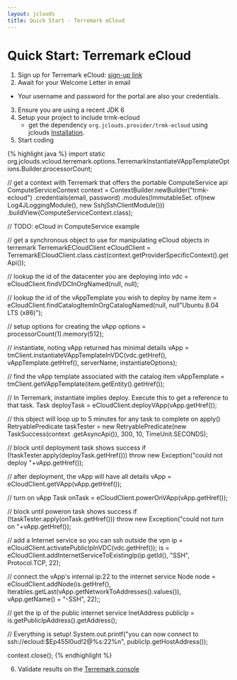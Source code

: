```yaml
---
layout: jclouds
title: Quick Start - Terremark eCloud
---
```


# Quick Start:  Terremark eCloud

1. Sign up for Terremark eCloud: [sign-up link](http://www.terremark.com/services/cloudcomputing/theenterprisecloud.aspx)
2. Await for your Welcome Letter in email
  * Your username and password for the portal are also your credentials.
3. Ensure you are using a recent JDK 6
4. Setup your project to include trmk-ecloud
	* get the dependency `org.jclouds.provider/trmk-ecloud` using jclouds [Installation](/documentation/userguide/installation-guide).
5. Start coding

{% highlight java %}
import static org.jclouds.vcloud.terremark.options.TerremarkInstantiateVAppTemplateOptions.Builder.processorCount;

// get a context with Terremark that offers the portable ComputeService api
 ComputeServiceContext context = ContextBuilder.newBuilder("trmk-ecloud")
                      .credentials(email, password)
                      .modules(ImmutableSet.<Module> of(new Log4JLoggingModule(),
                                                        new SshjSshClientModule()))
                      .buildView(ComputeServiceContext.class);

// TODO: eCloud in ComputeService example


// get a synchronous object to use for manipulating eCloud objects in terremark
TerremarkECloudClient eCloudClient = TerremarkECloudClient.class.cast(context.getProviderSpecificContext().getApi());

 // lookup the id of the datacenter you are deploying into
 vdc = eCloudClient.findVDCInOrgNamed(null, null);

 // lookup the id of the vAppTemplate you wish to deploy by name
 item = eCloudClient.findCatalogItemInOrgCatalogNamed(null, null"Ubuntu 8.04 LTS (x86)");

 // setup options for creating the vApp
 options = processorCount(1).memory(512);

 // instantiate, noting vApp returned has minimal details
 vApp = tmClient.instantiateVAppTemplateInVDC(vdc.getHref(), vAppTemplate.getHref(), serverName, instantiateOptions);

 // find the vApp template associated with the catalog item
 vAppTemplate = tmClient.getVAppTemplate(item.getEntity().getHref());

 // In Terremark, instantiate implies deploy. Execute this to get a reference to that task.
 Task deployTask = eCloudClient.deployVApp(vApp.getHref());
 
 // this object will loop up to 5 minutes for any task to complete on apply()
 RetryablePredicate<String> taskTester = new RetryablePredicate<String>(new TaskSuccess(context
          .getAsyncApi()), 300, 10, TimeUnit.SECONDS);

// block until deployment task shows success
if (!taskTester.apply(deployTask.getHref())) 
     throw new Exception("could not deploy "+vApp.getHref());

// after deployment, the vApp will have all details
vApp = eCloudClient.getVApp(vApp.getHref());

// turn on vApp
Task onTask = eCloudClient.powerOnVApp(vApp.getHref());

// block until poweron task shows success
if (!taskTester.apply(onTask.getHref())) 
     throw new Exception("could not turn on "+vApp.getHref());

 // add a Internet service so you can ssh outside the vpn
 ip =  eCloudClient.activatePublicIpInVDC(vdc.getHref());
 is =  eCloudClient.addInternetServiceToExistingIp(ip.getId(), "SSH", Protocol.TCP, 22);

 // connect the vApp's internal ip:22 to the internet service
 Node  node = eCloudClient.addNode(is.getHref(), Iterables.getLast(vApp.getNetworkToAddresses().values()),
          vApp.getName() + "-SSH", 22);;

 // get the ip of the public internet service
 InetAddress publicIp = is.getPublicIpAddress().getAddress();

 // Everything is setup!
 System.out.printf("you can now connect to ssh://ecloud:$Ep455l0ud!2@%s:22%n", publicIp.getHostAddress());

 context.close();
{% endhighlight %}

6. Validate results on the [Terremark console](https://icenter.digitalops.net/Default.aspx)

